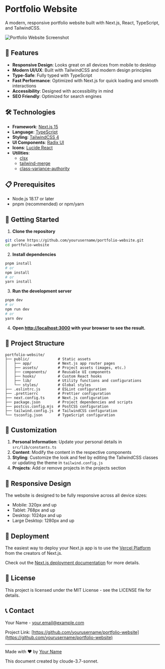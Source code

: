 # Portfolio Website

A modern, responsive portfolio website built with Next.js, React, TypeScript, and TailwindCSS.

![Portfolio Website Screenshot](public/screenshot.png)

## 🚀 Features

- **Responsive Design**: Looks great on all devices from mobile to desktop
- **Modern UI/UX**: Built with TailwindCSS and modern design principles
- **Type-Safe**: Fully typed with TypeScript
- **Fast Performance**: Optimized with Next.js for quick loading and smooth interactions
- **Accessibility**: Designed with accessibility in mind
- **SEO Friendly**: Optimized for search engines

## 🛠️ Technologies

- **Framework**: [Next.js 15](https://nextjs.org/)
- **Language**: [TypeScript](https://www.typescriptlang.org/)
- **Styling**: [TailwindCSS 4](https://tailwindcss.com/)
- **UI Components**: [Radix UI](https://www.radix-ui.com/)
- **Icons**: [Lucide React](https://lucide.dev/)
- **Utilities**:
  - [clsx](https://github.com/lukeed/clsx)
  - [tailwind-merge](https://github.com/dcastil/tailwind-merge)
  - [class-variance-authority](https://cva.style/docs)

## 📋 Prerequisites

- Node.js 18.17 or later
- pnpm (recommended) or npm/yarn

## 🚀 Getting Started

1. **Clone the repository**

```bash
git clone https://github.com/yourusername/portfolio-website.git
cd portfolio-website
```

2. **Install dependencies**

```bash
pnpm install
# or
npm install
# or
yarn install
```

3. **Run the development server**

```bash
pnpm dev
# or
npm run dev
# or
yarn dev
```

4. **Open [http://localhost:3000](http://localhost:3000) with your browser to see the result.**

## 📁 Project Structure

```
portfolio-website/
├── public/             # Static assets
│   ├── app/            # Next.js app router pages
│   ├── assets/         # Project assets (images, etc.)
│   ├── components/     # Reusable UI components
│   ├── hooks/          # Custom React hooks
│   ├── lib/            # Utility functions and configurations
│   └── styles/         # Global styles
├── .eslintrc.js        # ESLint configuration
├── .prettierrc         # Prettier configuration
├── next.config.ts      # Next.js configuration
├── package.json        # Project dependencies and scripts
├── postcss.config.mjs  # PostCSS configuration
├── tailwind.config.js  # TailwindCSS configuration
└── tsconfig.json       # TypeScript configuration
```

## 🔧 Customization

1. **Personal Information**: Update your personal details in `src/lib/constants.ts`
2. **Content**: Modify the content in the respective components
3. **Styling**: Customize the look and feel by editing the TailwindCSS classes or updating the theme in `tailwind.config.js`
4. **Projects**: Add or remove projects in the projects section

## 📱 Responsive Design

The website is designed to be fully responsive across all device sizes:

- Mobile: 320px and up
- Tablet: 768px and up
- Desktop: 1024px and up
- Large Desktop: 1280px and up

## 🚀 Deployment

The easiest way to deploy your Next.js app is to use the [Vercel Platform](https://vercel.com/new) from the creators of Next.js.

Check out the [Next.js deployment documentation](https://nextjs.org/docs/deployment) for more details.

## 📄 License

This project is licensed under the MIT License - see the LICENSE file for details.

## 📞 Contact

Your Name - [your.email@example.com](mailto:your.email@example.com)

Project Link: [https://github.com/yourusername/portfolio-website](https://github.com/yourusername/portfolio-website)

---

Made with ❤️ by [Your Name](https://yourwebsite.com)

This document created by cloude-3.7-sonnet.